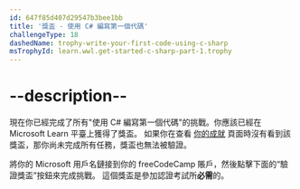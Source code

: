```yaml
---
id: 647f85d407d29547b3bee1bb
title: '獎盃 - 使用 C# 編寫第一個代碼'
challengeType: 18
dashedName: trophy-write-your-first-code-using-c-sharp
msTrophyId: learn.wwl.get-started-c-sharp-part-1.trophy
---
```


# --description--

現在你已經完成了所有"使用 C# 編寫第一個代碼"的挑戰。你應該已經在 Microsoft Learn 平臺上獲得了獎盃。 如果你在查看 <a href="https://learn.microsoft.com/users/me/achievements#trophies-section" target="_blank" rel="noreferrer">你的成就</a> 頁面時沒有看到該獎盃，那你尚未完成所有任務，獎盃也無法被驗證。

將你的 Microsoft 用戶名鏈接到你的 freeCodeCamp 賬戶，然後點擊下面的“驗證獎盃”按鈕來完成挑戰。 這個獎盃是參加認證考試所**必需**的。
